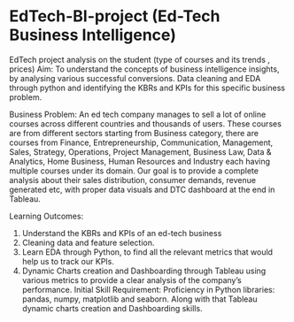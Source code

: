 # EdTech-BI-project (Ed-Tech Business Intelligence)

EdTech project analysis on the student (type of courses and its trends , prices) 
Aim: 
To understand the concepts of business intelligence insights, by analysing various successful conversions. 
Data cleaning and EDA through python and identifying the KBRs and KPIs for this specific business problem.

Business Problem: 
An ed tech company manages to sell a lot of online courses across different countries and thousands of users. 
These courses are from different sectors starting from Business category, there are courses from Finance, Entrepreneurship, Communication, Management, Sales, Strategy, Operations, Project Management, Business Law, Data & Analytics, Home Business, Human Resources and Industry each having multiple courses under its domain.
Our goal is to provide a complete analysis about their sales distribution, consumer demands, revenue generated etc, with proper data visuals and DTC dashboard at the end in Tableau. 

Learning Outcomes:
1.	Understand the KBRs and KPIs of an ed-tech business
2.	Cleaning data and feature selection.
3.	Learn EDA through Python, to find all the relevant metrics that would help us to track our KPIs.
4.	Dynamic Charts creation and Dashboarding through Tableau using various metrics to provide a clear analysis of the company’s performance.
Initial Skill Requirement:
Proficiency in Python libraries:  pandas, numpy, matplotlib and seaborn.
Along with that Tableau dynamic charts creation and Dashboarding skills.
